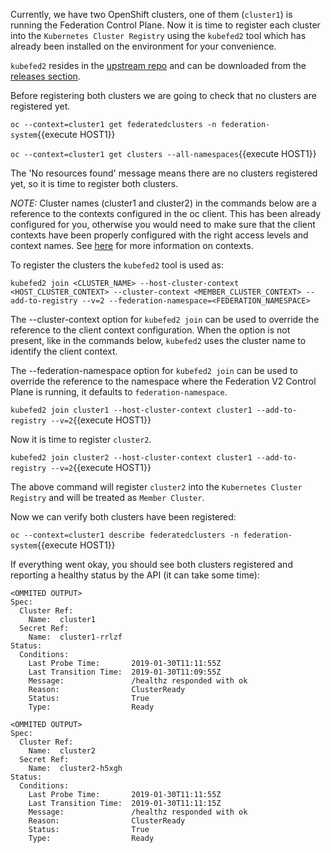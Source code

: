 Currently, we have two OpenShift clusters, one of them (`cluster1`) is running the Federation Control Plane. Now it is time to register each cluster into the `Kubernetes Cluster Registry` using the `kubefed2` tool which has already been installed on the environment for your convenience.

`kubefed2` resides in the [upstream repo]( https://github.com/kubernetes-sigs/federation-v2/) and can be downloaded from the [releases section](https://github.com/kubernetes-sigs/federation-v2/releases/).

Before registering both clusters we are going to check that no clusters are registered yet.

``oc --context=cluster1 get federatedclusters -n federation-system``{{execute HOST1}}

``oc --context=cluster1 get clusters --all-namespaces``{{execute HOST1}}

The 'No resources found' message means there are no clusters registered yet, so it is time to register both clusters.

*NOTE:* Cluster names (cluster1 and cluster2) in the commands below are a reference to the contexts configured in the oc client. This has been already configured for you, otherwise you would need to make sure that the client contexts have been properly configured with the right access levels and context names. See [here](https://kubernetes.io/docs/tasks/access-application-cluster/configure-access-multiple-clusters/) for more information on contexts.

To register the clusters the `kubefed2` tool is used as:

``kubefed2 join <CLUSTER_NAME> --host-cluster-context <HOST_CLUSTER_CONTEXT> --cluster-context <MEMBER_CLUSTER_CONTEXT> --add-to-registry --v=2 --federation-namespace=<FEDERATION_NAMESPACE>``

The --cluster-context option for `kubefed2 join` can be used to override the reference to the client context configuration. When the option is not present, like in the commands below, `kubefed2` uses the cluster name to identify the client context.

The --federation-namespace option for `kubefed2 join` can be used to override the reference to the namespace where the Federation V2 Control Plane is running, it defaults to `federation-namespace`.

``kubefed2 join cluster1 --host-cluster-context cluster1 --add-to-registry --v=2``{{execute HOST1}}

Now it is time to register `cluster2`.

``kubefed2 join cluster2 --host-cluster-context cluster1 --add-to-registry --v=2``{{execute HOST1}}

The above command will register `cluster2` into the `Kubernetes Cluster Registry` and will be treated as `Member Cluster`.

Now we can verify both clusters have been registered:

``oc --context=cluster1 describe federatedclusters -n federation-system``{{execute HOST1}}

If everything went okay, you should see both clusters registered and reporting a healthy status by the API (it can take some time):

```
<OMMITED OUTPUT>
Spec:
  Cluster Ref:
    Name:  cluster1
  Secret Ref:
    Name:  cluster1-rrlzf
Status:
  Conditions:
    Last Probe Time:       2019-01-30T11:11:55Z
    Last Transition Time:  2019-01-30T11:09:55Z
    Message:               /healthz responded with ok
    Reason:                ClusterReady
    Status:                True
    Type:                  Ready

<OMMITED OUTPUT>
Spec:
  Cluster Ref:
    Name:  cluster2
  Secret Ref:
    Name:  cluster2-h5xgh
Status:
  Conditions:
    Last Probe Time:       2019-01-30T11:11:55Z
    Last Transition Time:  2019-01-30T11:11:15Z
    Message:               /healthz responded with ok
    Reason:                ClusterReady
    Status:                True
    Type:                  Ready
```
